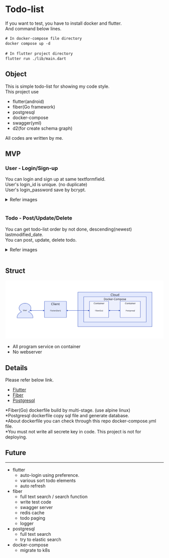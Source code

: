 # Todo-list
If you want to test, you have to install docker and flutter.   
And command below lines.
```shell
# In docker-compose file directory
docker compose up -d

# In flutter project directory
flutter run ./lib/main.dart
```

## Object
This is simple todo-list for showing my code style.   
This project use   
- flutter(android)
- fiber(Go framework)
- postgresql
- docker-compose
- swagger(yml)
- d2(for create schema graph)   

All codes are written by me.

## MVP
### User - Login/Sign-up
You can login and sign up at same textformfield.   
User's login_id is unique. (no duplicate)   
User's login_password save by bcrypt.
<details>
<summary>Refer images</summary>

<image src="./assets/login.png" width=300>
<image src="./assets/login-wrong.png" width=300>
<image src="./assets/login-signup.png" width=300>
<image src="./assets/login-signup-wrong.png" width=300>
</details>
<br>

### Todo - Post/Update/Delete
You can get todo-list order by not done, descending(newest) lastmodified_date.   
You can post, update, delete todo.

<details>
<summary>Refer images</summary>

<image src="./assets/home-post.png" width=300>
<image src="./assets/home-update-delete.png" width=300>
</details>
<br>

## Struct
![structure](./assets/struct.svg)

* All program service on container
* No webserver

## Details
Please refer below link.   
- [Flutter](./flutter/README.md)
- [Fiber](./bygo/README.md)
- [Postgresql](./postgresql/README.md)


*Fiber(Go) dockerfile build by multi-stage. (use alpine linux)   
*Postgresql dockerfile copy sql file and generate database.   
*About dockerfile you can check through this repo docker-compose.yml file.   
*You must not write all secrete key in code. This project is not for deploying.


## Future
---
- flutter
  - auto-login using preference.
  - various sort todo elements
  - auto refresh
- fiber
  - full text search / search function
  - write test code
  - swagger server
  - redis cache
  - todo paging
  - logger
- postgresql
  - full text search
  - try to elastic search
- docker-compose
  - migrate to k8s